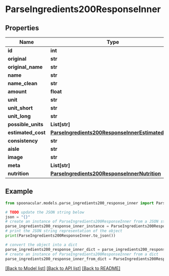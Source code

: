 # ParseIngredients200ResponseInner


## Properties

Name | Type | Description | Notes
------------ | ------------- | ------------- | -------------
**id** | **int** |  | 
**original** | **str** |  | 
**original_name** | **str** |  | 
**name** | **str** |  | 
**name_clean** | **str** |  | 
**amount** | **float** |  | 
**unit** | **str** |  | 
**unit_short** | **str** |  | 
**unit_long** | **str** |  | 
**possible_units** | **List[str]** |  | 
**estimated_cost** | [**ParseIngredients200ResponseInnerEstimatedCost**](ParseIngredients200ResponseInnerEstimatedCost.md) |  | 
**consistency** | **str** |  | 
**aisle** | **str** |  | 
**image** | **str** |  | 
**meta** | **List[str]** |  | 
**nutrition** | [**ParseIngredients200ResponseInnerNutrition**](ParseIngredients200ResponseInnerNutrition.md) |  | 

## Example

```python
from spoonacular.models.parse_ingredients200_response_inner import ParseIngredients200ResponseInner

# TODO update the JSON string below
json = "{}"
# create an instance of ParseIngredients200ResponseInner from a JSON string
parse_ingredients200_response_inner_instance = ParseIngredients200ResponseInner.from_json(json)
# print the JSON string representation of the object
print(ParseIngredients200ResponseInner.to_json())

# convert the object into a dict
parse_ingredients200_response_inner_dict = parse_ingredients200_response_inner_instance.to_dict()
# create an instance of ParseIngredients200ResponseInner from a dict
parse_ingredients200_response_inner_from_dict = ParseIngredients200ResponseInner.from_dict(parse_ingredients200_response_inner_dict)
```
[[Back to Model list]](../README.md#documentation-for-models) [[Back to API list]](../README.md#documentation-for-api-endpoints) [[Back to README]](../README.md)


